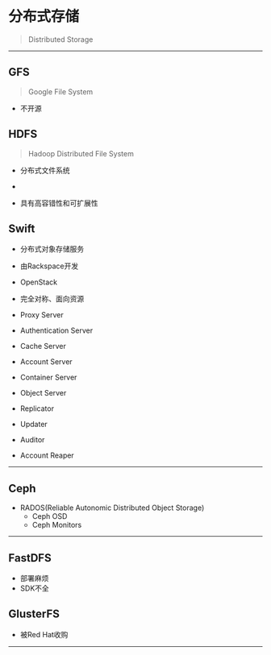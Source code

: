 # 分布式存储
> Distributed Storage

---
## GFS
> Google File System

- 不开源

## HDFS
> Hadoop Distributed File System
- 分布式文件系统
- [](../architecture/big_data/hadoop/hdfs.md)

- 具有高容错性和可扩展性


## Swift
- 分布式对象存储服务
- 由Rackspace开发
- OpenStack
- 完全对称、面向资源


- Proxy Server
- Authentication Server
- Cache Server
- Account Server
- Container Server
- Object Server
- Replicator
- Updater
- Auditor
- Account Reaper


---

## Ceph

- RADOS(Reliable Autonomic Distributed Object Storage)
    - Ceph OSD
    - Ceph Monitors


---
## FastDFS

- 部署麻烦
- SDK不全

## GlusterFS

- 被Red Hat收购


---
